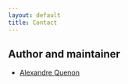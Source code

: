 ```yaml
---
layout: default
title: Contact
---
```


## Author and maintainer

- [Alexandre Quenon](contact/alexandrequenon)
